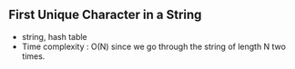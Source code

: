 ## First Unique Character in a String

* string, hash table
* Time complexity : O(N) since we go through the string of length N two times.